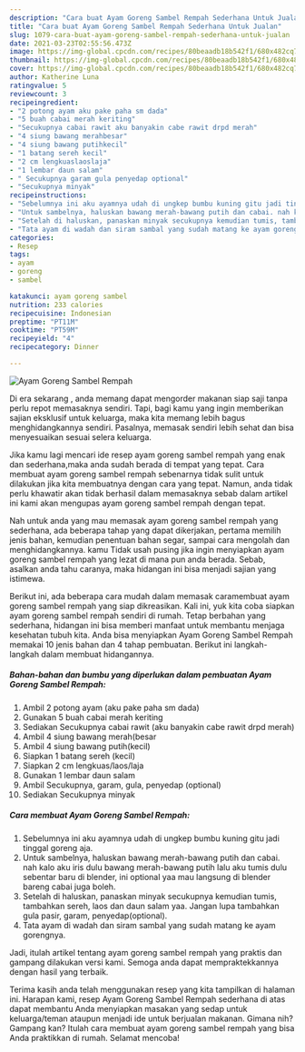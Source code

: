 ```yaml
---
description: "Cara buat Ayam Goreng Sambel Rempah Sederhana Untuk Jualan"
title: "Cara buat Ayam Goreng Sambel Rempah Sederhana Untuk Jualan"
slug: 1079-cara-buat-ayam-goreng-sambel-rempah-sederhana-untuk-jualan
date: 2021-03-23T02:55:56.473Z
image: https://img-global.cpcdn.com/recipes/80beaadb18b542f1/680x482cq70/ayam-goreng-sambel-rempah-foto-resep-utama.jpg
thumbnail: https://img-global.cpcdn.com/recipes/80beaadb18b542f1/680x482cq70/ayam-goreng-sambel-rempah-foto-resep-utama.jpg
cover: https://img-global.cpcdn.com/recipes/80beaadb18b542f1/680x482cq70/ayam-goreng-sambel-rempah-foto-resep-utama.jpg
author: Katherine Luna
ratingvalue: 5
reviewcount: 3
recipeingredient:
- "2 potong ayam aku pake paha sm dada"
- "5 buah cabai merah keriting"
- "Secukupnya cabai rawit aku banyakin cabe rawit drpd merah"
- "4 siung bawang merahbesar"
- "4 siung bawang putihkecil"
- "1 batang sereh kecil"
- "2 cm lengkuaslaoslaja"
- "1 lembar daun salam"
- " Secukupnya garam gula penyedap optional"
- "Secukupnya minyak"
recipeinstructions:
- "Sebelumnya ini aku ayamnya udah di ungkep bumbu kuning gitu jadi tinggal goreng aja."
- "Untuk sambelnya, haluskan bawang merah-bawang putih dan cabai. nah kalo aku iris dulu bawang merah-bawang putih lalu aku tumis dulu sebentar baru di blender, ini optional yaa mau langsung di blender bareng cabai juga boleh."
- "Setelah di haluskan, panaskan minyak secukupnya kemudian tumis, tambahkan sereh, laos dan daun salam yaa. Jangan lupa tambahkan gula pasir, garam, penyedap(optional)."
- "Tata ayam di wadah dan siram sambal yang sudah matang ke ayam gorengnya."
categories:
- Resep
tags:
- ayam
- goreng
- sambel

katakunci: ayam goreng sambel 
nutrition: 233 calories
recipecuisine: Indonesian
preptime: "PT11M"
cooktime: "PT59M"
recipeyield: "4"
recipecategory: Dinner

---
```



![Ayam Goreng Sambel Rempah](https://img-global.cpcdn.com/recipes/80beaadb18b542f1/680x482cq70/ayam-goreng-sambel-rempah-foto-resep-utama.jpg)

Di era  sekarang , anda memang dapat mengorder makanan siap saji tanpa perlu repot memasaknya sendiri. Tapi, bagi kamu yang ingin memberikan sajian eksklusif untuk keluarga, maka kita memang lebih bagus menghidangkannya sendiri. Pasalnya, memasak sendiri lebih sehat dan bisa menyesuaikan sesuai selera keluarga.

Jika kamu lagi mencari ide resep ayam goreng sambel rempah yang enak dan sederhana,maka anda sudah berada di tempat yang tepat. Cara membuat ayam goreng sambel rempah  sebenarnya tidak sulit untuk dilakukan jika kita membuatnya dengan cara yang tepat. Namun, anda tidak perlu khawatir akan tidak berhasil dalam memasaknya 
sebab dalam artikel ini kami akan mengupas ayam goreng sambel rempah dengan tepat.  



Nah untuk anda yang mau memasak ayam goreng sambel rempah yang sederhana, ada beberapa tahap yang dapat dikerjakan, pertama memilih jenis bahan, kemudian penentuan bahan segar, sampai cara mengolah dan menghidangkannya. kamu Tidak usah pusing jika ingin menyiapkan ayam goreng sambel rempah yang lezat di mana pun anda berada. Sebab, asalkan anda  tahu caranya, maka hidangan ini bisa menjadi sajian yang istimewa.

Berikut ini, ada beberapa cara mudah dalam memasak caramembuat ayam goreng sambel rempah yang siap dikreasikan. Kali ini, yuk kita coba siapkan ayam goreng sambel rempah sendiri di rumah. Tetap berbahan yang sederhana, hidangan ini bisa memberi manfaat untuk membantu menjaga kesehatan tubuh kita. Anda bisa menyiapkan Ayam Goreng Sambel Rempah memakai 10 jenis bahan dan 4 tahap pembuatan. Berikut ini langkah-langkah dalam membuat hidangannya.

<!--inarticleads1-->

##### Bahan-bahan dan bumbu yang diperlukan dalam pembuatan Ayam Goreng Sambel Rempah:

1. Ambil 2 potong ayam (aku pake paha sm dada)
1. Gunakan 5 buah cabai merah keriting
1. Sediakan Secukupnya cabai rawit (aku banyakin cabe rawit drpd merah)
1. Ambil 4 siung bawang merah(besar
1. Ambil 4 siung bawang putih(kecil)
1. Siapkan 1 batang sereh (kecil)
1. Siapkan 2 cm lengkuas/laos/laja
1. Gunakan 1 lembar daun salam
1. Ambil  Secukupnya, garam, gula, penyedap (optional)
1. Sediakan Secukupnya minyak




<!--inarticleads2-->

##### Cara membuat Ayam Goreng Sambel Rempah:

1. Sebelumnya ini aku ayamnya udah di ungkep bumbu kuning gitu jadi tinggal goreng aja.
1. Untuk sambelnya, haluskan bawang merah-bawang putih dan cabai. nah kalo aku iris dulu bawang merah-bawang putih lalu aku tumis dulu sebentar baru di blender, ini optional yaa mau langsung di blender bareng cabai juga boleh.
1. Setelah di haluskan, panaskan minyak secukupnya kemudian tumis, tambahkan sereh, laos dan daun salam yaa. Jangan lupa tambahkan gula pasir, garam, penyedap(optional).
1. Tata ayam di wadah dan siram sambal yang sudah matang ke ayam gorengnya.




Jadi, itulah artikel tentang  ayam goreng sambel rempah  yang praktis dan gampang dilakukan versi kami. Semoga anda dapat mempraktekkannya dengan hasil yang terbaik. 

Terima kasih anda telah menggunakan resep yang kita tampilkan di halaman ini. Harapan kami, resep  Ayam Goreng Sambel Rempah sederhana di atas dapat membantu Anda menyiapkan masakan yang sedap untuk keluarga/teman ataupun menjadi ide untuk berjualan makanan. Gimana nih? Gampang kan? Itulah cara membuat ayam goreng sambel rempah yang bisa Anda praktikkan di rumah. Selamat mencoba!

